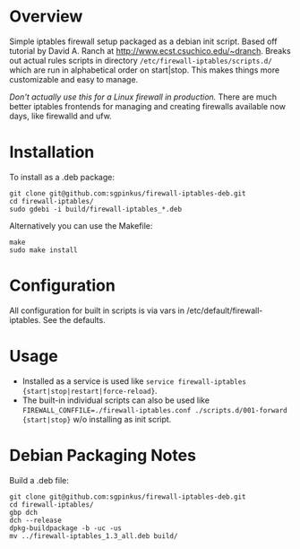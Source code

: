 # Overview
Simple iptables firewall setup packaged as a debian init script. Based off tutorial by David A. Ranch at  http://www.ecst.csuchico.edu/~dranch. Breaks out actual rules scripts in directory `/etc/firewall-iptables/scripts.d/` which are run in alphabetical order on start|stop. This makes things more customizable and easy to manage.

*Don't actually use this for a Linux firewall in production.* There are much better iptables frontends for managing and creating firewalls available now days, like firewalld and ufw.

# Installation
To install as a .deb package:

    git clone git@github.com:sgpinkus/firewall-iptables-deb.git
    cd firewall-iptables/
    sudo gdebi -i build/firewall-iptables_*.deb

Alternatively you can use the Makefile:

    make
    sudo make install

# Configuration
All configuration for built in scripts is via vars in /etc/default/firewall-iptables. See the defaults.

# Usage

  - Installed as a service is used like `service firewall-iptables {start|stop|restart|force-reload}`.
  - The built-in individual scripts can also be used like `FIREWALL_CONFFILE=./firewall-iptables.conf ./scripts.d/001-forward {start|stop}` w/o installing as init script.

# Debian Packaging Notes
Build a .deb file:

    git clone git@github.com:sgpinkus/firewall-iptables-deb.git
    cd firewall-iptables/
    gbp dch
    dch --release
    dpkg-buildpackage -b -uc -us
    mv ../firewall-iptables_1.3_all.deb build/
